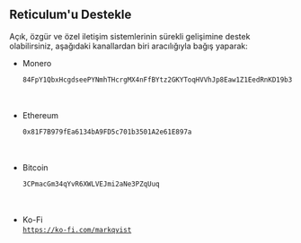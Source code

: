 ## Reticulum'u Destekle
Açık, özgür ve özel iletişim sistemlerinin sürekli gelişimine destek olabilirsiniz, aşağıdaki kanallardan biri aracılığıyla bağış yaparak:

- Monero<br/>
  ```
  84FpY1QbxHcgdseePYNmhTHcrgMX4nFfBYtz2GKYToqHVVhJp8Eaw1Z1EedRnKD19b3B8NiLCGVxzKV17UMmmeEsCrPyA5w
  ```
  <br/><br/>
- Ethereum<br/>
  ```
  0x81F7B979fEa6134bA9FD5c701b3501A2e61E897a
  ```
  <br/><br/>
- Bitcoin<br/>
  ```
  3CPmacGm34qYvR6XWLVEJmi2aNe3PZqUuq
  ```
  <br/><br/>
- Ko-Fi<br/>
  <a href="https://ko-fi.com/markqvist">`https://ko-fi.com/markqvist`</a>